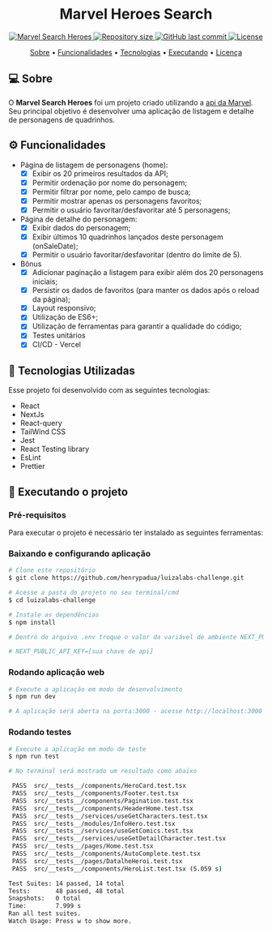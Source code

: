 <h1 align="center">
 Marvel Heroes Search
</h1>

<!-- Badges -->
<p align="center">
  <a href="https://luizalabs-challenge-roan.vercel.app/" target="_blank"><img alt="Marvel Search Heroes" title="Marvel Search Heroes" src="https://img.shields.io/badge/Aplica%C3%A7%C3%A3o-Marvel Search Heroes-FF1510" />
  <img alt="Repository size" src="https://img.shields.io/github/repo-size/henrypadua/luizalabs-challenge?color=FF1510">
  <img alt="GitHub last commit" src="https://img.shields.io/github/last-commit/henrypadua/luizalabs-challenge?color=FF1510">
  <img alt="License" src="https://img.shields.io/badge/license-MIT-FF1510?color=FF1510">
</p>

<!-- Indice-->
<p align="center">
 <a href="#computer-sobre">Sobre</a> •
 <a href="#gear-funcionalidades">Funcionalidades</a> •
 <a href="#wrench-tecnologias-utilizadas">Tecnologias</a> •
 <a href="#rocket-executando-o-projeto">Executando</a> •
 <a href="#memo-licença">Licença</a>
</p>

## :computer: Sobre

O **Marvel Search Heroes** foi um projeto criado utilizando a [api da Marvel](https://developer.marvel.com/). Seu principal objetivo é desenvolver uma aplicação de listagem e detalhe de personagens de quadrinhos.

## :gear: Funcionalidades

- Página de listagem de personagens (home):
  - [x] Exibir os 20 primeiros resultados da API;
  - [x] Permitir ordenação por nome do personagem;
  - [x] Permitir filtrar por nome, pelo campo de busca;
  - [x] Permitir mostrar apenas os personagens favoritos;
  - [x] Permitir o usuário favoritar/desfavoritar até 5 personagens;
- Página de detalhe do personagem:
  - [x] Exibir dados do personagem;
  - [x] Exibir últimos 10 quadrinhos lançados deste personagem (onSaleDate);
  - [x] Permitir o usuário favoritar/desfavoritar (dentro do limite de 5).

- Bônus
  - [x] Adicionar paginação a listagem para exibir além dos 20 personagens iniciais;
  - [x] Persistir os dados de favoritos (para manter os dados após o reload da página);
  - [x] Layout responsivo;
  - [x] Utilização de ES6+;
  - [x] Utilização de ferramentas para garantir a qualidade do código;
  - [x] Testes unitários
  - [x] CI/CD - Vercel

## :wrench: Tecnologias Utilizadas

Esse projeto foi desenvolvido com as seguintes tecnologias:

- React
- NextJs
- React-query
- TailWind CSS
- Jest
- React Testing library
- EsLint
- Prettier

## :rocket: Executando o projeto

### Pré-requisitos

Para executar o projeto é necessário ter instalado as seguintes ferramentas:



### Baixando e configurando aplicação

```bash
# Clone este repositório
$ git clone https://github.com/henrypadua/luizalabs-challenge.git

# Acesse a pasta do projeto no seu terminal/cmd
$ cd luizalabs-challenge

# Instale as dependências
$ npm install

# Dentro do arquivo .env troque o valor da variável de ambiente NEXT_PUBLIC_API_KEY pela apikey disponibilizada pela api da Marvel em https://developer.marvel.com/

# NEXT_PUBLIC_API_KEY=[sua chave de api]
```

### Rodando aplicação web

```bash
# Execute a aplicação em modo de desenvolvimento
$ npm run dev

# A aplicação será aberta na porta:3000 - acesse http://localhost:3000
```

### Rodando testes

```bash
# Execute a aplicação em modo de teste
$ npm run test

# No terminal será mostrado um resultado como abaixo

 PASS  src/__tests__/components/HeroCard.test.tsx
 PASS  src/__tests__/components/Footer.test.tsx
 PASS  src/__tests__/components/Pagination.test.tsx
 PASS  src/__tests__/components/HeaderHome.test.tsx
 PASS  src/__tests__/services/useGetCharacters.test.tsx
 PASS  src/__tests__/modules/InfoHero.test.tsx
 PASS  src/__tests__/services/useGetComics.test.tsx
 PASS  src/__tests__/services/useGetDetailCharacter.test.tsx
 PASS  src/__tests__/pages/Home.test.tsx
 PASS  src/__tests__/components/AutoComplete.test.tsx
 PASS  src/__tests__/pages/DatalheHeroi.test.tsx
 PASS  src/__tests__/components/HeroList.test.tsx (5.059 s)

Test Suites: 14 passed, 14 total
Tests:       48 passed, 48 total
Snapshots:   0 total
Time:        7.999 s
Ran all test suites.
Watch Usage: Press w to show more.
```